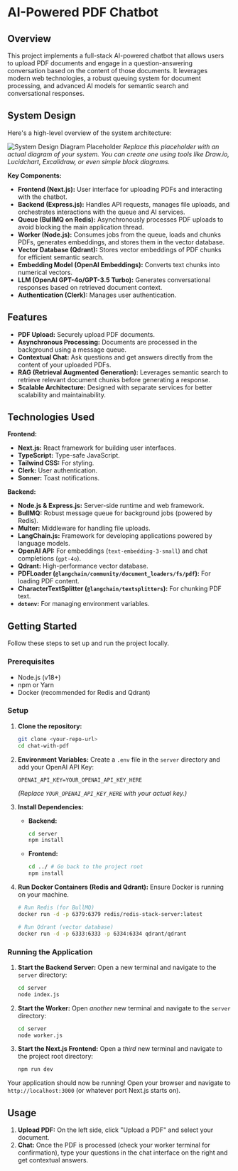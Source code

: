 # AI-Powered PDF Chatbot

## Overview

This project implements a full-stack AI-powered chatbot that allows users to upload PDF documents and engage in a question-answering conversation based on the content of those documents. It leverages modern web technologies, a robust queuing system for document processing, and advanced AI models for semantic search and conversational responses.

## System Design

Here's a high-level overview of the system architecture:

![System Design Diagram Placeholder](https://via.placeholder.com/800x450?text=System+Design+Diagram)
*Replace this placeholder with an actual diagram of your system. You can create one using tools like Draw.io, Lucidchart, Excalidraw, or even simple block diagrams.*

**Key Components:**
* **Frontend (Next.js):** User interface for uploading PDFs and interacting with the chatbot.
* **Backend (Express.js):** Handles API requests, manages file uploads, and orchestrates interactions with the queue and AI services.
* **Queue (BullMQ on Redis):** Asynchronously processes PDF uploads to avoid blocking the main application thread.
* **Worker (Node.js):** Consumes jobs from the queue, loads and chunks PDFs, generates embeddings, and stores them in the vector database.
* **Vector Database (Qdrant):** Stores vector embeddings of PDF chunks for efficient semantic search.
* **Embedding Model (OpenAI Embeddings):** Converts text chunks into numerical vectors.
* **LLM (OpenAI GPT-4o/GPT-3.5 Turbo):** Generates conversational responses based on retrieved document context.
* **Authentication (Clerk):** Manages user authentication.

## Features

* **PDF Upload:** Securely upload PDF documents.
* **Asynchronous Processing:** Documents are processed in the background using a message queue.
* **Contextual Chat:** Ask questions and get answers directly from the content of your uploaded PDFs.
* **RAG (Retrieval Augmented Generation):** Leverages semantic search to retrieve relevant document chunks before generating a response.
* **Scalable Architecture:** Designed with separate services for better scalability and maintainability.

## Technologies Used

**Frontend:**
* **Next.js:** React framework for building user interfaces.
* **TypeScript:** Type-safe JavaScript.
* **Tailwind CSS:** For styling.
* **Clerk:** User authentication.
* **Sonner:** Toast notifications.

**Backend:**
* **Node.js & Express.js:** Server-side runtime and web framework.
* **BullMQ:** Robust message queue for background jobs (powered by Redis).
* **Multer:** Middleware for handling file uploads.
* **LangChain.js:** Framework for developing applications powered by language models.
* **OpenAI API:** For embeddings (`text-embedding-3-small`) and chat completions (`gpt-4o`).
* **Qdrant:** High-performance vector database.
* **PDFLoader (`@langchain/community/document_loaders/fs/pdf`):** For loading PDF content.
* **CharacterTextSplitter (`@langchain/textsplitters`):** For chunking PDF text.
* **`dotenv`:** For managing environment variables.

## Getting Started

Follow these steps to set up and run the project locally.

### Prerequisites

* Node.js (v18+)
* npm or Yarn
* Docker (recommended for Redis and Qdrant)

### Setup

1.  **Clone the repository:**
    ```bash
    git clone <your-repo-url>
    cd chat-with-pdf
    ```

2.  **Environment Variables:**
    Create a `.env` file in the `server` directory and add your OpenAI API Key:
    ```
    OPENAI_API_KEY=YOUR_OPENAI_API_KEY_HERE
    ```
    *(Replace `YOUR_OPENAI_API_KEY_HERE` with your actual key.)*

3.  **Install Dependencies:**
    * **Backend:**
        ```bash
        cd server
        npm install
        ```
    * **Frontend:**
        ```bash
        cd ../ # Go back to the project root
        npm install
        ```

4.  **Run Docker Containers (Redis and Qdrant):**
    Ensure Docker is running on your machine.
    ```bash
    # Run Redis (for BullMQ)
    docker run -d -p 6379:6379 redis/redis-stack-server:latest

    # Run Qdrant (vector database)
    docker run -d -p 6333:6333 -p 6334:6334 qdrant/qdrant
    ```

### Running the Application

1.  **Start the Backend Server:**
    Open a new terminal and navigate to the `server` directory:
    ```bash
    cd server
    node index.js
    ```

2.  **Start the Worker:**
    Open *another* new terminal and navigate to the `server` directory:
    ```bash
    cd server
    node worker.js
    ```

3.  **Start the Next.js Frontend:**
    Open a *third* new terminal and navigate to the project root directory:
    ```bash
    npm run dev
    ```

Your application should now be running! Open your browser and navigate to `http://localhost:3000` (or whatever port Next.js starts on).

## Usage

1.  **Upload PDF:** On the left side, click "Upload a PDF" and select your document.
2.  **Chat:** Once the PDF is processed (check your worker terminal for confirmation), type your questions in the chat interface on the right and get contextual answers.
